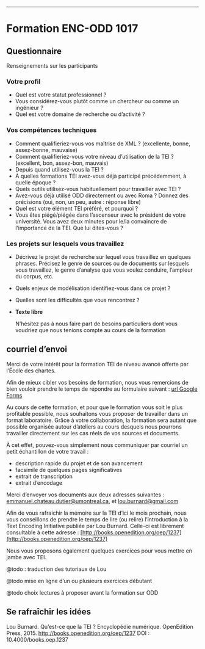  ---

# Formation ENC-ODD 1017

## Questionnaire

Renseignements sur les participants

### Votre profil

- Quel est votre statut professionnel ?
- Vous considérez-vous plutôt comme un chercheur ou comme un ingénieur ?
- Quel est votre domaine de recherche ou d’activité ?

### Vos compétences techniques

- Comment qualifieriez-vous vos maîtrise de XML ? (excellente, bonne, assez-bonne, mauvaise)
- Comment qualifieriez-vous votre niveau d’utilisation de la TEI ? (excellent, bon, assez-bon, mauvais)
- Depuis quand utilisez-vous la TEI ?
- À quelles formations TEI avez-vous déjà participé précédemment, à quelle époque ?
- Quels outils utilisez-vous habituellement pour travailler avec TEI ?
- Avez-vous déjà utilisé ODD directement ou avec Roma ? Donnez des précisions (oui, non, un peu, autre : réponse libre)
- Quel est votre élément TEI préféré, et pourquoi ?
- Vous êtes piégé/piégée dans l’ascenseur avec le président de votre université. Vous avez deux minutes pour le/la convaincre de l’importance de la TEI. Que lui dites-vous ?

### Les projets sur lesquels vous travaillez

- Décrivez le projet de recherche sur lequel vous travaillez en quelques phrases. Précisez le genre de sources ou de documents sur lesquels vous travaillez, le genre d’analyse que vous voulez conduire, l’ampleur du corpus, etc.
- Quels enjeux de modélisation identifiez-vous dans ce projet ?
- Quelles sont les difficultés que vous rencontrez ?


- **Texte libre**

  N’hésitez pas à nous faire part de besoins particuliers dont vous voudriez que nous tenions compte au cours de la formation

## courriel d’envoi

Merci de votre intérêt pour la formation TEI de niveau avancé offerte par l’École des chartes. 

Afin de mieux cibler vos besoins de formation, nous vous remercions de bien vouloir prendre le temps de répondre au formulaire suivant : [url Google Forms](url)

Au cours de cette formation, et pour que le formation vous soit le plus profitable possible, nous souhaitons vous proposer de travailler dans un format laboratoire. Grâce à votre collaboration, la formation sera autant que possible organisée autour d’ateliers au cours desquels nous pourrons travailler directement sur les cas réels de vos sources et documents.

À cet effet, pouvez-vous simplement nous communiquer par courriel un petit échantillon de votre travail :

- description rapide du projet et de son avancement
- facsimile de quelques pages significatives
- extrait de transcription
- extrait d’encodage

Merci d’envoyer vos documents aux deux adresses suivantes : emmanuel.chateau.dutier@umontreal.ca, et lou.burnard@gmail.com

Afin de vous rafraichir la mémoire sur la TEI d’ici le mois prochain, nous vous conseillons de prendre le temps de lire (ou relire) l’introduction à la Text Encoding Initiative publiée par Lou Burnard. Celle-ci est librement consultable à cette adresse : [http://books.openedition.org/oep/1237](http://books.openedition.org/oep/1237)

Nous vous proposons également quelques exercices pour vous mettre en jambe avec TEI.

@todo : traduction des tutoriaux de Lou

@todo mise en ligne d’un ou plusieurs exercices débutant

@todo choix lectures à proposer avant la formation sur ODD

## Se rafraîchir les idées

Lou Burnard. Qu’est-ce que la TEI ? Encyclopédie numérique. OpenEdition Press, 2015. http://books.openedition.org/oep/1237 DOI : 10.4000/books.oep.1237
